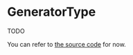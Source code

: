 # GeneratorType

TODO

You can refer to [the source code](https://github.com/Mrtenz/SoundFont3/blob/master/src/types/generator.ts#L6) for now.
